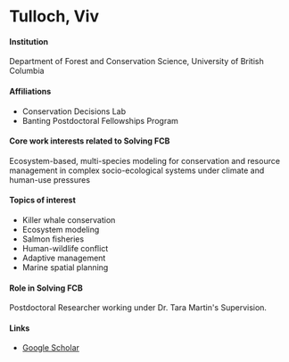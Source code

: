 # Tulloch, Viv

#### Institution

Department of Forest and Conservation Science, University of British Columbia

#### Affiliations

* Conservation Decisions Lab
* Banting Postdoctoral Fellowships Program

#### Core work interests related to Solving FCB

Ecosystem-based, multi-species modeling for conservation and resource management in complex socio-ecological systems under climate and human-use pressures

#### Topics of interest

* Killer whale conservation
* Ecosystem modeling
* Salmon fisheries
* Human-wildlife conflict
* Adaptive management
* Marine spatial planning

#### Role in Solving FCB

Postdoctoral Researcher working under Dr. Tara Martin's Supervision.

#### Links

* [Google Scholar](https://scholar.google.com/citations?hl=en\&user=A_7F28YAAAAJ)
